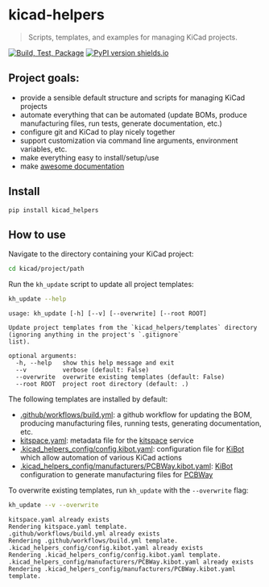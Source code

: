 # kicad-helpers
> Scripts, templates, and examples for managing KiCad projects.


[![Build, Test, Package](https://github.com/ryanfobel/kicad-helpers/actions/workflows/python-package.yml/badge.svg)](https://github.com/ryanfobel/kicad-helpers/actions/workflows/python-package.yml)
[![PyPI version shields.io](https://img.shields.io/pypi/v/kicad-helpers.svg)](https://pypi.python.org/pypi/kicad-helpers/)

## Project goals:

* provide a sensible default structure and scripts for managing KiCad projects
* automate everything that can be automated (update BOMs, produce manufacturing files, run tests, generate documentation, etc.)
* configure git and KiCad to play nicely together
* support customization via command line arguments, environment variables, etc.
* make everything easy to install/setup/use
* make [awesome documentation](https://ryanfobel.github.io/kicad-helpers/)

## Install

`pip install kicad_helpers`

## How to use

Navigate to the directory containing your KiCad project:

```sh
cd kicad/project/path
```

Run the `kh_update` script to update all project templates:

```sh
kh_update --help
```

    usage: kh_update [-h] [--v] [--overwrite] [--root ROOT]
    
    Update project templates from the `kicad_helpers/templates` directory (ignoring anything in the project's `.gitignore`
    list).
    
    optional arguments:
      -h, --help   show this help message and exit
      --v          verbose (default: False)
      --overwrite  overwrite existing templates (default: False)
      --root ROOT  project root directory (default: .)


The following templates are installed by default:
* [.github/workflows/build.yml](https://github.com/ryanfobel/kicad-helpers/blob/main/kicad_helpers/templates/.github/workflows/build.yml): a github workflow for updating the BOM, producing manufacturing files, running tests, generating documentation, etc.
* [kitspace.yaml](https://github.com/ryanfobel/kicad-helpers/blob/main/kicad_helpers/templates/kitspace.yaml): metadata file for the [kitspace](https://kitspace.org/) service
* [.kicad_helpers_config/config.kibot.yaml](https://github.com/ryanfobel/kicad-helpers/blob/main/kicad_helpers/templates/.kicad_helpers_config/config.kibot.yaml): configuration file for [KiBot](https://github.com/INTI-CMNB/KiBot) which allow automation of various KiCad actions
* [.kicad_helpers_config/manufacturers/PCBWay.kibot.yaml](https://github.com/ryanfobel/kicad-helpers/blob/main/kicad_helpers/templates/.kicad_helpers_config/manufacturers/PCBWay.kibot.yaml): [KiBot](https://github.com/INTI-CMNB/KiBot) configuration to generate manufacturing files for [PCBWay](https://www.pcbway.com/)

To overwrite existing templates, run `kh_update` with the `--overwrite` flag:

```sh
kh_update --v --overwrite
```

    kitspace.yaml already exists
    Rendering kitspace.yaml template.
    .github/workflows/build.yml already exists
    Rendering .github/workflows/build.yml template.
    .kicad_helpers_config/config.kibot.yaml already exists
    Rendering .kicad_helpers_config/config.kibot.yaml template.
    .kicad_helpers_config/manufacturers/PCBWay.kibot.yaml already exists
    Rendering .kicad_helpers_config/manufacturers/PCBWay.kibot.yaml template.

